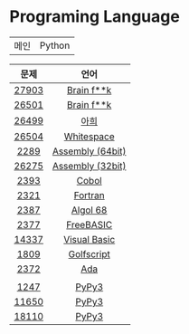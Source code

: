 # Programing Language
  
|||
|:---:|:---:|
|메인|Python|

<div align='center'>

|문제|언어|
|:---:|:---:|
|<a href='https://www.acmicpc.net/problem/27903'>27903</a>|<a href='https://github.com/DM-09/BaekjoonCode/blob/main/%EC%A0%84%EC%B2%B4%20%EB%AC%B8%EC%A0%9C/Unrated/0Level/27903'>Brain f**k</a>
|<a href='https://www.acmicpc.net/problem/27903'>26501</a>|<a href='https://github.com/DM-09/BaekjoonCode/blob/main/%EC%A0%84%EC%B2%B4%20%EB%AC%B8%EC%A0%9C/Sliver%20V/26501'>Brain f**k</a>
|<a href='https://www.acmicpc.net/problem/26499'>26499</a>|<a href='https://github.com/DM-09/BaekjoonCode/blob/main/%EC%A0%84%EC%B2%B4%20%EB%AC%B8%EC%A0%9C/Sliver%20II/26499'>아희</a>
|<a href='https://www.acmicpc.net/problem/2504'>26504</a>|<a href='https://github.com/DM-09/BaekjoonCode/blob/main/%EC%A0%84%EC%B2%B4%20%EB%AC%B8%EC%A0%9C/Sliver%20I/26504'>Whitespace</a>
|<a href='https://www.acmicpc.net/problem/2289'>2289</a>|<a href='https://github.com/DM-09/BaekjoonCode/blob/main/%EC%A0%84%EC%B2%B4%20%EB%AC%B8%EC%A0%9C/Sliver%20I/2289'>Assembly (64bit)</a>
|<a href='https://www.acmicpc.net/problem/26275'>26275</a>|<a href='https://github.com/DM-09/BaekjoonCode/blob/main/%EC%A0%84%EC%B2%B4%20%EB%AC%B8%EC%A0%9C/Sliver%20I/26275'>Assembly (32bit)</a>
|<a href='https://www.acmicpc.net/problem/2393'>2393</a>|<a href='https://github.com/DM-09/BaekjoonCode/blob/main/%EC%A0%84%EC%B2%B4%20%EB%AC%B8%EC%A0%9C/Bronze%20IV/2393'>Cobol</a>
|<a href='https://www.acmicpc.net/problem/2321'>2321</a>|<a href='https://github.com/DM-09/BaekjoonCode/blob/main/%EC%A0%84%EC%B2%B4%20%EB%AC%B8%EC%A0%9C/Bronze%20III/2321'>Fortran</a>
|<a href='https://www.acmicpc.net/problem/2387'>2387</a>|<a href='https://github.com/DM-09/BaekjoonCode/blob/main/%EC%A0%84%EC%B2%B4%20%EB%AC%B8%EC%A0%9C/Bronze%20III/2387'>Algol 68</a>
|<a href='https://www.acmicpc.net/problem/2377'>2377</a>|<a href='https://github.com/DM-09/BaekjoonCode/blob/main/%EC%A0%84%EC%B2%B4%20%EB%AC%B8%EC%A0%9C/Bronze%20V/2377'>FreeBASIC</a>
|<a href='https://www.acmicpc.net/problem/14337'>14337</a>|<a href='https://github.com/DM-09/BaekjoonCode/blob/main/%EC%A0%84%EC%B2%B4%20%EB%AC%B8%EC%A0%9C/Bronze%20V/14337'>Visual Basic</a>
|<a href='https://www.acmicpc.net/problem/1809'>1809</a>|<a href='https://github.com/DM-09/BaekjoonCode/blob/main/%EC%A0%84%EC%B2%B4%20%EB%AC%B8%EC%A0%9C/Bronze%20V/1809'>Golfscript</a>
|<a href='https://www.acmicpc.net/problem/2372'>2372</a>|<a href='https://github.com/DM-09/BaekjoonCode/blob/main/%EC%A0%84%EC%B2%B4%20%EB%AC%B8%EC%A0%9C/Bronze%20V/2372'>Ada</a>
| | |
|<a href='https://www.acmicpc.net/problem/1247'>1247</a>|<a href='https://github.com/DM-09/BaekjoonCode/blob/main/%EC%A0%84%EC%B2%B4%20%EB%AC%B8%EC%A0%9C/Bronze%20III/1247.py'>PyPy3</a>
|<a href='https://www.acmicpc.net/problem/11650'>11650</a>|<a href='https://github.com/DM-09/BaekjoonCode/blob/main/%EC%A0%84%EC%B2%B4%20%EB%AC%B8%EC%A0%9C/Sliver%20V/11650.py'>PyPy3</a>
|<a href='https://www.acmicpc.net/problem/18110'>18110</a>|<a href='https://github.com/DM-09/BaekjoonCode/blob/main/%EC%A0%84%EC%B2%B4%20%EB%AC%B8%EC%A0%9C/Sliver%20IV/18110.py'>PyPy3</a>

</div>
